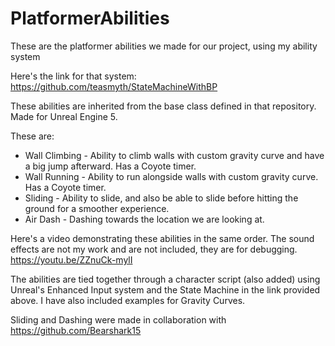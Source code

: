 # PlatformerAbilities
These are the platformer abilities we made for our project, using my ability system

Here's the link for that system: https://github.com/teasmyth/StateMachineWithBP

These abilities are inherited from the base class defined in that repository. Made for Unreal Engine 5.

These are:
- Wall Climbing - Ability to climb walls with custom gravity curve and have a big jump afterward. Has a Coyote timer.
- Wall Running - Ability to run alongside walls with custom gravity curve. Has a Coyote timer.
- Sliding - Ability to slide, and also be able to slide before hitting the ground for a smoother experience.
- Air Dash - Dashing towards the location we are looking at.

Here's a video demonstrating these abilities in the same order. The sound effects are not my work and are not included, they are for debugging.
https://youtu.be/ZZnuCk-mylI

The abilities are tied together through a character script (also added) using Unreal's Enhanced Input system and the State Machine in the link provided above.
I have also included examples for Gravity Curves.

Sliding and Dashing were made in collaboration with https://github.com/Bearshark15
